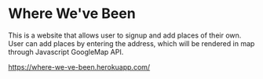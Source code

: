 # Where We've Been
This is a website that allows user to signup and add places of their own. User can add places by entering the address, which will be rendered in map through Javascript GoogleMap API.

https://where-we-ve-been.herokuapp.com/
